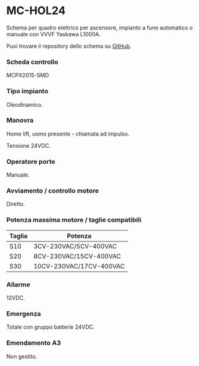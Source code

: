 # MC-HOL24

Schema per quadro elettrico per ascensore,
impianto a fune automatico o manuale con VVVF Yaskawa L1000A.

Puoi trovare il repository dello schema su
<a href="https://github.com/eca-automs/MC-HOL24" target="_blank">GitHub</a>.

### Scheda controllo
MCPX2015-SMD

### Tipo impianto
Oleodinamico.

### Manovra
Home lift, uomo presente - chiamata ad impulso.

Tensione 24VDC.

### Operatore porte
Manuale.

### Avviamento / controllo motore
Diretto.

### Potenza massima motore / taglie compatibili

Taglia|Potenza
---|---
S10|3CV-230VAC/5CV-400VAC
S20|8CV-230VAC/15CV-400VAC
S30|10CV-230VAC/17CV-400VAC

### Allarme
12VDC.

### Emergenza
Totale con gruppo batterie 24VDC.

### Emendamento A3
Non gestito.
